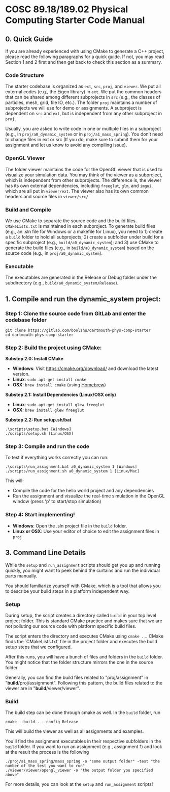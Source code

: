 # COSC 89.18/189.02 Physical Computing Starter Code Manual

## 0. Quick Guide

If you are already experienced with using CMake to generate a C++ project, please read the following paragraphs for a quick guide. If not, you may read Section 1 and 2 first and then get back to check this section as a summary.

### Code Structure

The starter codebase is organized as `ext`, `src`, `proj`, and `viewer`. We put all external codes (e.g., the Eigen library) in `ext`. We put the common headers that can be shared among different subprojects in `src` (e.g., the classes of particles, mesh, grid, file IO, etc.). The folder `proj` maintains a number of subprojects we will use for demo or assignments. A subproject is dependent on `src` and `ext`, but is independent from any other subproject in `proj`.

Usually, you are asked to write code in one or multiple files in a subproject (e.g., in `proj/a0_dynamic_system` or in `proj/a1_mass_spring`). You don’t need to change files in ext or src (If you do, make sure to submit them for your assignment and let us know to avoid any compiling issue).

### OpenGL Viewer

The folder viewer maintains the code for the OpenGL viewer that is used to visualize your simulation data. You may think of the viewer as a subproject, which is independent from other subprojects. The difference is, the viewer has its own external dependencies, including `freeglut`, `glm`, and `imgui`, which are all put in `viewer/ext`. The viewer also has its own common headers and source files in `viewer/src/`.

### Build and Compile

We use CMake to separate the source code and the build files. `CMakeLists.txt` is maintained in each subproject. To generate build files (e.g., an .sln file for Windows or a makefile for Linux), you need to 1) create a `build` folder to hold all subprojects; 2) create a subfolder under build for a specific subproject (e.g., `build/a0_dynamic_system`); and 3) use CMake to generate the build files (e.g., in `build/a0_dynamic_system`) based on the source code (e.g., in `proj/a0_dynamic_system`).

### Executable

The executables are generated in the Release or Debug folder under the subdirectory (e.g., `build/a0_dynamic_system/Release`).

## 1. Compile and run the dynamic_system project:

### Step 1: Clone the source code from GitLab and enter the codebase folder

    git clone https://gitlab.com/boolzhu/dartmouth-phys-comp-starter
    cd dartmouth-phys-comp-starter

### Step 2: Build the project using CMake:

**Substep 2.0: Install CMake**

- **Windows**: Visit https://cmake.org/download/ and download the latest version.
- **Linux**: `sudo apt-get install cmake`
- **OSX**: `brew install cmake` (using [Homebrew](https://brew.sh/))

**Substep 2.1: Install Dependencies (Linux/OSX only)**
- **Linux**: `sudo apt-get install glew freeglut`
- **OSX**: `brew install glew freeglut`

**Substep 2.2: Run setup.sh/bat**

    .\scripts\setup.bat [Windows]
    ./scripts/setup.sh [Linux/OSX]

### Step 3: Compile and run the code

To test if everything works correctly you can run:

    .\scripts\run_assignment.bat a0_dynamic_system 1 [Windows]
    ./scripts/run_assignment.sh a0_dynamic_system 1 [Linux/Mac]

This will:

- Compile the code for the hello world project and any dependencies
- Run the assignment and visualize the real-time simulation in the OpenGL window (press 'p' to start/stop simulation)

### Step 4: Start implementing!

- **Windows**: Open the .sln project file in the `build` folder.
- **Linux or OSX**: Use your editor of choice to edit the assignment files in `proj`

## 3. Command Line Details

While the `setup` and `run_assignment` scripts should get you up and running quickly, you might want to peek behind the curtains and run the individual parts manually.

You should familiarize yourself with CMake, which is a tool that allows you to describe your build steps in a platform independent way.


### Setup

During setup, the script creates a directory called `build` in your top level project folder. 
This is standard CMake practice and makes sure that we are not polluting our source code with platform specific build files.

The script enters the directory and executes CMake using `cmake ..`. CMake finds the `CMakeLists.txt' file in the project folder and executes the build setup steps that we configured.

After this runs, you will have a bunch of files and folders in the `build` folder. You might notice that the folder structure mirrors the one in the source folder.

Generally, you can find the build files related to "proj/assignment" in "**build**/proj/assignment". Following this pattern, the build files related to the viewer are in "**build**/viewer/viewer".

### Build

The build step can be done through cmake as well. In the `build` folder, run 

    cmake --build . --config Release
    
This will build the viewer as well as all assignments and examples.

You'll find the assignment executables in their respective subfolders in the `build` folder. If you want to run an assignment (e.g., assignment 1) and look at the result the process is the following

    ./proj/a1_mass_spring/mass_spring -o "some output folder" -test "the number of the test you want to run"
    ./viewer/viewer/opengl_viewer -o "the output folder you specified above"
    
For more details, you can look at the `setup` and `run_assignment` scripts!
